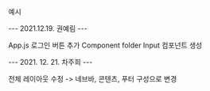 예시

--- 2021.12.19. 권예림 ---

App.js 로그인 버튼 추가
Component folder Input 컴포넌트 생성

--- 2021. 12. 21. 차주희 ---

전체 레이아웃 수정
-> 네브바, 콘텐츠, 푸터 구성으로 변경
